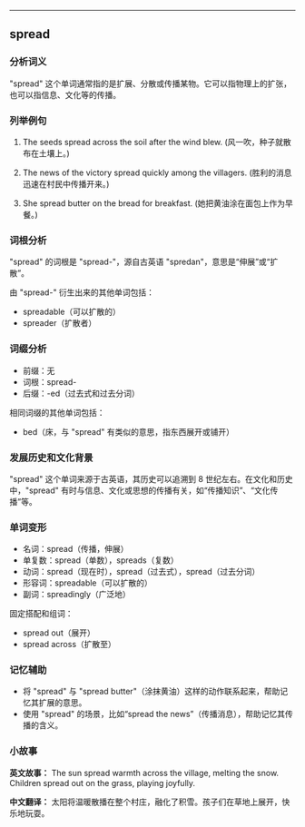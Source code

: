 
---------------
## spread
### 分析词义
"spread" 这个单词通常指的是扩展、分散或传播某物。它可以指物理上的扩张，也可以指信息、文化等的传播。

### 列举例句
1. The seeds spread across the soil after the wind blew.
   (风一吹，种子就散布在土壤上。)

2. The news of the victory spread quickly among the villagers.
   (胜利的消息迅速在村民中传播开来。)

3. She spread butter on the bread for breakfast.
   (她把黄油涂在面包上作为早餐。)

### 词根分析
"spread" 的词根是 "spread-"，源自古英语 "spredan"，意思是“伸展”或“扩散”。

由 "spread-" 衍生出来的其他单词包括：
- spreadable（可以扩散的）
- spreader（扩散者）

### 词缀分析
- 前缀：无
- 词根：spread-
- 后缀：-ed（过去式和过去分词）

相同词缀的其他单词包括：
- bed（床，与 "spread" 有类似的意思，指东西展开或铺开）

### 发展历史和文化背景
"spread" 这个单词来源于古英语，其历史可以追溯到 8 世纪左右。在文化和历史中，"spread" 有时与信息、文化或思想的传播有关，如“传播知识”、“文化传播”等。

### 单词变形
- 名词：spread（传播，伸展）
- 单复数：spread（单数），spreads（复数）
- 动词：spread（现在时），spread（过去式），spread（过去分词）
- 形容词：spreadable（可以扩散的）
- 副词：spreadingly（广泛地）

固定搭配和组词：
- spread out（展开）
- spread across（扩散至）

### 记忆辅助
- 将 "spread" 与 "spread butter"（涂抹黄油）这样的动作联系起来，帮助记忆其扩展的意思。
- 使用 "spread" 的场景，比如“spread the news”（传播消息），帮助记忆其传播的含义。

### 小故事
**英文故事：**
The sun spread warmth across the village, melting the snow. Children spread out on the grass, playing joyfully.

**中文翻译：**
太阳将温暖散播在整个村庄，融化了积雪。孩子们在草地上展开，快乐地玩耍。

